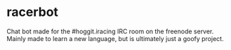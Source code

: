 # racerbot

Chat bot made for the #hoggit.iracing IRC room on the freenode server.  
  Mainly made to learn a new language, but is ultimately just a goofy project.